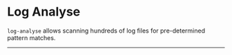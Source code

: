 # Log Analyse

`log-analyse` allows scanning hundreds of log files for pre-determined pattern matches.

-----
